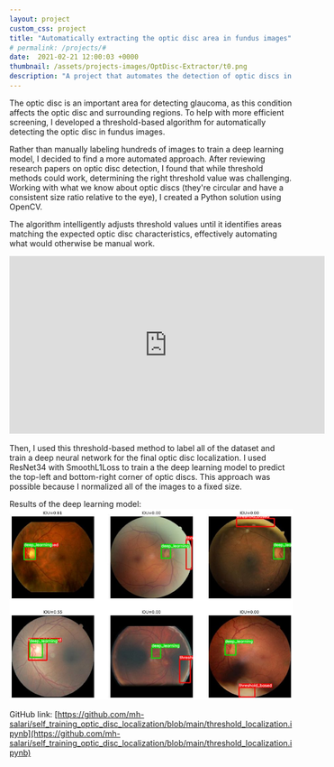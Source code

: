```yaml
---
layout: project
custom_css: project
title: "Automatically extracting the optic disc area in fundus images"
# permalink: /projects/#
date:  2021-02-21 12:00:03 +0000
thumbnail: /assets/projects-images/OptDisc-Extractor/t0.png
description: "A project that automates the detection of optic discs in fundus images to assist with glaucoma screening."
---
```


The optic disc is an important area for detecting glaucoma, as this condition affects the optic disc and surrounding regions. To help with more efficient screening, I developed a threshold-based algorithm for automatically detecting the optic disc in fundus images.

Rather than manually labeling hundreds of images to train a deep learning model, I decided to find a more automated approach. After reviewing research papers on optic disc detection, I found that while threshold methods could work, determining the right threshold value was challenging. Working with what we know about optic discs (they're circular and have a consistent size ratio relative to the eye), I created a Python solution using OpenCV.

The algorithm intelligently adjusts threshold values until it identifies areas matching the expected optic disc characteristics, effectively automating what would otherwise be manual work.

<iframe width="560" height="315" src="https://www.youtube.com/embed/D-Nlaal8U8w" title="YouTube video player" frameborder="0" allow="accelerometer; autoplay; clipboard-write; encrypted-media; gyroscope; picture-in-picture; web-share" allowfullscreen></iframe>

Then, I used this threshold-based method to label all of the dataset and train a deep neural network for the final optic disc localization. I used ResNet34 with SmoothL1Loss to train a the deep learning model to predict the top-left and bottom-right corner of optic discs. This approach was possible because I normalized all of the images to a fixed size.


Results of the deep learning model:![deep learning results](/assets/projects-images/OptDisc-Extractor/t2.jpeg)

GitHub link: [https://github.com/mh-salari/self_training_optic_disc_localization/blob/main/threshold_localization.ipynb](https://github.com/mh-salari/self_training_optic_disc_localization/blob/main/threshold_localization.ipynb)